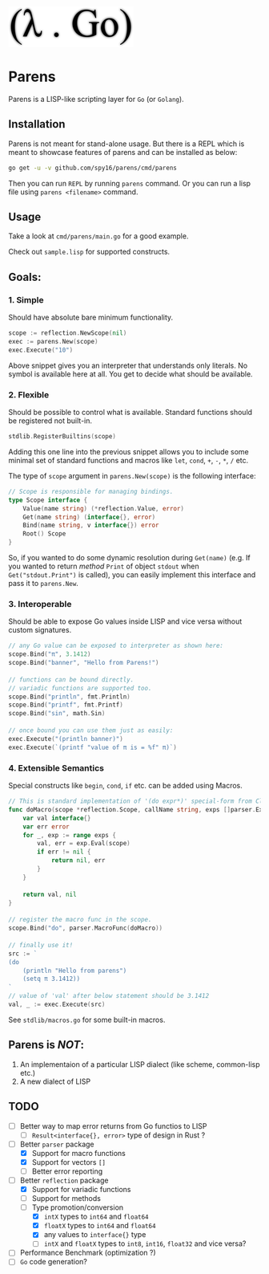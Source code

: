 ![Parens](./parens.png)

# Parens

Parens is a LISP-like scripting layer for `Go` (or `Golang`).

## Installation

Parens is not meant for stand-alone usage. But there is a REPL which is
meant to showcase features of parens and can be installed as below:

```bash
go get -u -v github.com/spy16/parens/cmd/parens
```

Then you can run `REPL` by running `parens` command. Or you can run a lisp
file using `parens <filename>` command.


## Usage

Take a look at `cmd/parens/main.go` for a good example.

Check out `sample.lisp` for supported constructs.

## Goals:

### 1. Simple

Should have absolute bare minimum functionality.

```go
scope := reflection.NewScope(nil)
exec := parens.New(scope)
exec.Execute("10")
```

Above snippet gives you an interpreter that understands only literals. No symbol
is available here at all. You get to decide what should be available.

### 2. Flexible

Should be possible to control what is available. Standard functions should be registered
not built-in.

```go
stdlib.RegisterBuiltins(scope)
```

Adding this one line into the previous snippet allows you to include some minimal set
of standard functions and macros like `let`, `cond`, `+`, `-`, `*`, `/` etc.

The type of `scope` argument in `parens.New(scope)` is the following interface:

```go
// Scope is responsible for managing bindings.
type Scope interface {
	Value(name string) (*reflection.Value, error)
	Get(name string) (interface{}, error)
	Bind(name string, v interface{}) error
	Root() Scope
}
```

So, if you wanted to do some dynamic resolution during `Get(name)` (e.g. If you wanted to return
*method* `Print` of object `stdout` when `Get("stdout.Print")` is called), you can easily implement this
interface and pass it to `parens.New`.


### 3. Interoperable

Should be able to expose Go values inside LISP and vice versa without custom signatures.

```go
// any Go value can be exposed to interpreter as shown here:
scope.Bind("π", 3.1412)
scope.Bind("banner", "Hello from Parens!")

// functions can be bound directly.
// variadic functions are supported too.
scope.Bind("println", fmt.Println)
scope.Bind("printf", fmt.Printf)
scope.Bind("sin", math.Sin)

// once bound you can use them just as easily:
exec.Execute("(println banner)")
exec.Execute(`(printf "value of π is = %f" π)`)
```


### 4. Extensible Semantics

Special constructs like `begin`, `cond`, `if` etc. can be added using Macros.

```go
// This is standard implementation of '(do expr*)' special-form from Clojure!
func doMacro(scope *reflection.Scope, callName string, exps []parser.Expr) (interface{}, error) {
    var val interface{}
    var err error
    for _, exp := range exps {
        val, err = exp.Eval(scope)
        if err != nil {
            return nil, err
        }
    }

    return val, nil
}

// register the macro func in the scope.
scope.Bind("do", parser.MacroFunc(doMacro))

// finally use it!
src := `
(do
    (println "Hello from parens")
    (setq π 3.1412))
`
// value of 'val' after below statement should be 3.1412
val, _ := exec.Execute(src)

```

See `stdlib/macros.go` for some built-in macros.

## Parens is *NOT*:

1. An implementaion of a particular LISP dialect (like scheme, common-lisp etc.)
2. A new dialect of LISP


## TODO

- [ ] Better way to map error returns from Go functios to LISP
    - [ ] `Result<interface{}, error>` type of design in Rust ?
- [ ] Better `parser` package
    - [x] Support for macro functions
    - [x] Support for vectors `[]`
    - [ ] Better error reporting
- [ ] Better `reflection` package
    - [x] Support for variadic functions
    - [ ] Support for methods
    - [ ] Type promotion/conversion
        - [x] `intX` types to `int64` and `float64`
        - [x] `floatX` types to `int64` and `float64`
        - [x] any values to `interface{}` type
        - [ ] `intX` and `floatX` types to `int8`, `int16`, `float32` and vice versa?
- [ ] Performance Benchmark (optimization ?)
- [ ] `Go` code generation?

